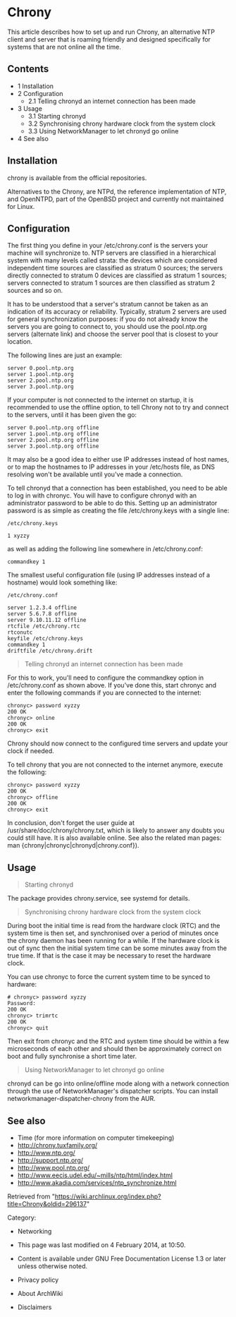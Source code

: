 Chrony
======

This article describes how to set up and run Chrony, an alternative NTP
client and server that is roaming friendly and designed specifically for
systems that are not online all the time.

Contents
--------

-   1 Installation
-   2 Configuration
    -   2.1 Telling chronyd an internet connection has been made
-   3 Usage
    -   3.1 Starting chronyd
    -   3.2 Synchronising chrony hardware clock from the system clock
    -   3.3 Using NetworkManager to let chronyd go online
-   4 See also

Installation
------------

chrony is available from the official repositories.

Alternatives to the Chrony, are NTPd, the reference implementation of
NTP, and OpenNTPD, part of the OpenBSD project and currently not
maintained for Linux.

Configuration
-------------

The first thing you define in your /etc/chrony.conf is the servers your
machine will synchronize to. NTP servers are classified in a
hierarchical system with many levels called strata: the devices which
are considered independent time sources are classified as stratum 0
sources; the servers directly connected to stratum 0 devices are
classified as stratum 1 sources; servers connected to stratum 1 sources
are then classified as stratum 2 sources and so on.

It has to be understood that a server's stratum cannot be taken as an
indication of its accuracy or reliability. Typically, stratum 2 servers
are used for general synchronization purposes: if you do not already
know the servers you are going to connect to, you should use the
pool.ntp.org servers (alternate link) and choose the server pool that is
closest to your location.

The following lines are just an example:

    server 0.pool.ntp.org
    server 1.pool.ntp.org
    server 2.pool.ntp.org
    server 3.pool.ntp.org

If your computer is not connected to the internet on startup, it is
recommended to use the offline option, to tell Chrony not to try and
connect to the servers, until it has been given the go:

    server 0.pool.ntp.org offline
    server 1.pool.ntp.org offline
    server 2.pool.ntp.org offline
    server 3.pool.ntp.org offline

It may also be a good idea to either use IP addresses instead of host
names, or to map the hostnames to IP addresses in your /etc/hosts file,
as DNS resolving won't be available until you've made a connection.

To tell chronyd that a connection has been established, you need to be
able to log in with chronyc. You will have to configure chronyd with an
administrator password to be able to do this. Setting up an
administrator password is as simple as creating the file
/etc/chrony.keys with a single line:

    /etc/chrony.keys

    1 xyzzy

as well as adding the following line somewhere in /etc/chrony.conf:

    commandkey 1

The smallest useful configuration file (using IP addresses instead of a
hostname) would look something like:

    /etc/chrony.conf

    server 1.2.3.4 offline
    server 5.6.7.8 offline
    server 9.10.11.12 offline
    rtcfile /etc/chrony.rtc
    rtconutc
    keyfile /etc/chrony.keys
    commandkey 1
    driftfile /etc/chrony.drift

> Telling chronyd an internet connection has been made

For this to work, you'll need to configure the commandkey option in
/etc/chrony.conf as shown above. If you've done this, start chronyc and
enter the following commands if you are connected to the internet:

    chronyc> password xyzzy
    200 OK
    chronyc> online
    200 OK
    chronyc> exit

Chrony should now connect to the configured time servers and update your
clock if needed.

To tell chrony that you are not connected to the internet anymore,
execute the following:

    chronyc> password xyzzy
    200 OK
    chronyc> offline
    200 OK
    chronyc> exit

In conclusion, don't forget the user guide at
/usr/share/doc/chrony/chrony.txt, which is likely to answer any doubts
you could still have. It is also available online. See also the related
man pages: man {chrony|chronyc|chronyd|chrony.conf}).

Usage
-----

> Starting chronyd

The package provides chrony.service, see systemd for details.

> Synchronising chrony hardware clock from the system clock

During boot the initial time is read from the hardware clock (RTC) and
the system time is then set, and synchronised over a period of minutes
once the chrony daemon has been running for a while. If the hardware
clock is out of sync then the initial system time can be some minutes
away from the true time. If that is the case it may be necessary to
reset the hardware clock.

You can use chronyc to force the current system time to be synced to
hardware:

    # chronyc> password xyzzy
    Password:
    200 OK
    chronyc> trimrtc
    200 OK
    chronyc> quit

Then exit from chronyc and the RTC and system time should be within a
few microseconds of each other and should then be approximately correct
on boot and fully synchronise a short time later.

> Using NetworkManager to let chronyd go online

chronyd can be go into online/offline mode along with a network
connection through the use of NetworkManager's dispatcher scripts. You
can install networkmanager-dispatcher-chrony from the AUR.

See also
--------

-   Time (for more information on computer timekeeping)
-   http://chrony.tuxfamily.org/
-   http://www.ntp.org/
-   http://support.ntp.org/
-   http://www.pool.ntp.org/
-   http://www.eecis.udel.edu/~mills/ntp/html/index.html
-   http://www.akadia.com/services/ntp_synchronize.html

Retrieved from
"https://wiki.archlinux.org/index.php?title=Chrony&oldid=296137"

Category:

-   Networking

-   This page was last modified on 4 February 2014, at 10:50.
-   Content is available under GNU Free Documentation License 1.3 or
    later unless otherwise noted.
-   Privacy policy
-   About ArchWiki
-   Disclaimers
